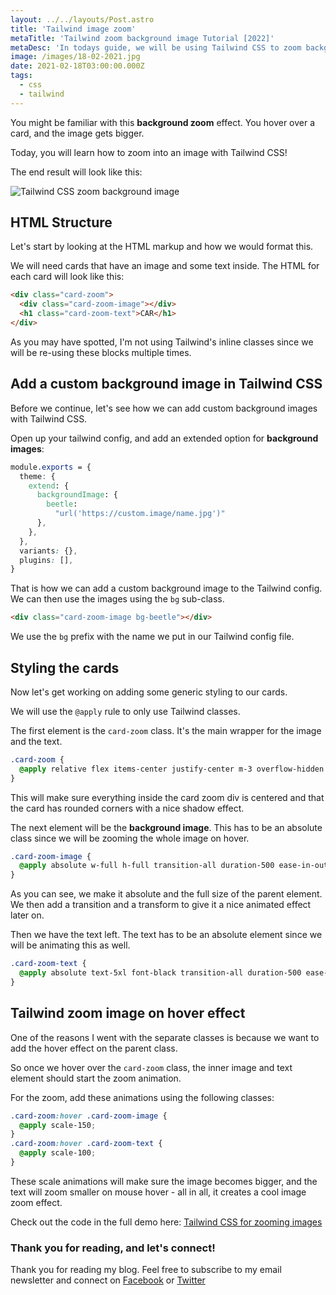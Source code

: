 ```yaml
---
layout: ../../layouts/Post.astro
title: 'Tailwind image zoom'
metaTitle: 'Tailwind zoom background image Tutorial [2022]'
metaDesc: 'In todays guide, we will be using Tailwind CSS to zoom background images on mouse hover. See the code examples in the live demo!'
image: /images/18-02-2021.jpg
date: 2021-02-18T03:00:00.000Z
tags:
  - css
  - tailwind
---
```


You might be familiar with this **background zoom** effect. You hover over a card, and the image gets bigger.

Today, you will learn how to zoom into an image with Tailwind CSS!

The end result will look like this:

![Tailwind CSS zoom background image](https://cdn.hashnode.com/res/hashnode/image/upload/v1613210086987/7MnvkyrCY.gif)

## HTML Structure

Let's start by looking at the HTML markup and how we would format this.

We will need cards that have an image and some text inside. The HTML for each card will look like this:

```html
<div class="card-zoom">
  <div class="card-zoom-image"></div>
  <h1 class="card-zoom-text">CAR</h1>
</div>
```

As you may have spotted, I'm not using Tailwind's inline classes since we will be re-using these blocks multiple times.

## Add a custom background image in Tailwind CSS

Before we continue, let's see how we can add custom background images with Tailwind CSS.

Open up your tailwind config, and add an extended option for **background images**:

```css
module.exports = {
  theme: {
    extend: {
      backgroundImage: {
        beetle:
          "url('https://custom.image/name.jpg')"
      },
    },
  },
  variants: {},
  plugins: [],
}
```

That is how we can add a custom background image to the Tailwind config. We can then use the images using the `bg` sub-class.

```html
<div class="card-zoom-image bg-beetle"></div>
```

We use the `bg` prefix with the name we put in our Tailwind config file.

## Styling the cards

Now let's get working on adding some generic styling to our cards.

We will use the `@apply` rule to only use Tailwind classes.

The first element is the `card-zoom` class. It's the main wrapper for the image and the text.

```css
.card-zoom {
  @apply relative flex items-center justify-center m-3 overflow-hidden shadow-xl w-60 h-60 rounded-2xl;
}
```

This will make sure everything inside the card zoom div is centered and that the card has rounded corners with a nice shadow effect.

The next element will be the **background image**. This has to be an absolute class since we will be zooming the whole image on hover.

```css
.card-zoom-image {
  @apply absolute w-full h-full transition-all duration-500 ease-in-out transform bg-center bg-cover;
}
```

As you can see, we make it absolute and the full size of the parent element. We then add a transition and a transform to give it a nice animated effect later on.

Then we have the text left. The text has to be an absolute element since we will be animating this as well.

```css
.card-zoom-text {
  @apply absolute text-5xl font-black transition-all duration-500 ease-in-out transform scale-150 text-gray-50 opacity-60;
}
```

## Tailwind zoom image on hover effect

One of the reasons I went with the separate classes is because we want to add the hover effect on the parent class.

So once we hover over the `card-zoom` class, the inner image and text element should start the zoom animation.

For the zoom, add these animations using the following classes:

```css
.card-zoom:hover .card-zoom-image {
  @apply scale-150;
}
.card-zoom:hover .card-zoom-text {
  @apply scale-100;
}
```

These scale animations will make sure the image becomes bigger, and the text will zoom smaller on mouse hover - all in all, it creates a cool image zoom effect.

Check out the code in the full demo here: [Tailwind CSS for zooming images](https://play.tailwindcss.com/bJGtVPu4BT)

### Thank you for reading, and let's connect!

Thank you for reading my blog. Feel free to subscribe to my email newsletter and connect on [Facebook](https://www.facebook.com/DailyDevTipsBlog) or [Twitter](https://twitter.com/DailyDevTips1)
